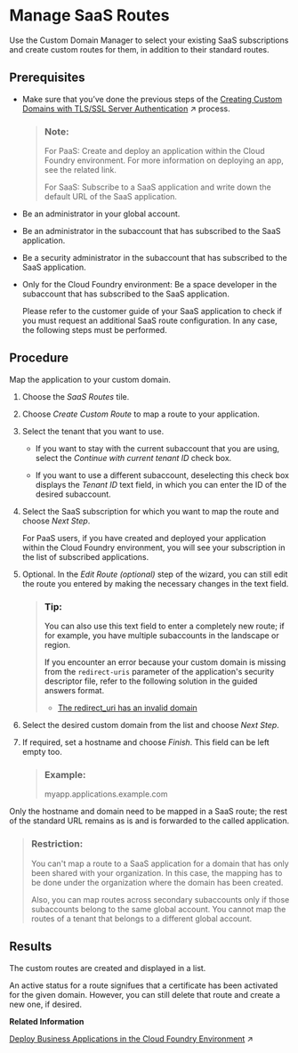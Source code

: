 <!-- loio7ad1e85b1cc54366b98c69164731a54d -->

# Manage SaaS Routes

Use the Custom Domain Manager to select your existing SaaS subscriptions and create custom routes for them, in addition to their standard routes.



<a name="loio7ad1e85b1cc54366b98c69164731a54d__prereq_sfy_vww_jjb"/>

## Prerequisites

-   Make sure that you’ve done the previous steps of the [Creating Custom Domains with TLS/SSL Server Authentication](https://help.sap.com/viewer/74af813c7ee2457cb5eddca0cc70a0c1/Validation/en-US/afeb1e77fc2f4365803049e9407449eb.html "Using custom domains with server authentication lets you establish secure communication between clients and your application.") :arrow_upper_right: process.

    > ### Note:  
    > For PaaS: Create and deploy an application within the Cloud Foundry environment. For more information on deploying an app, see the related link.
    > 
    > For SaaS: Subscribe to a SaaS application and write down the default URL of the SaaS application.

-   Be an administrator in your global account.

-   Be an administrator in the subaccount that has subscribed to the SaaS application.

-   Be a security administrator in the subaccount that has subscribed to the SaaS application.

-   Only for the Cloud Foundry environment: Be a space developer in the subaccount that has subscribed to the SaaS application.

    Please refer to the customer guide of your SaaS application to check if you must request an additional SaaS route configuration. In any case, the following steps must be performed.




<a name="loio7ad1e85b1cc54366b98c69164731a54d__steps_jxs_5fy_4pb"/>

## Procedure

Map the application to your custom domain.

1.  Choose the *SaaS Routes* tile.

2.  Choose *Create Custom Route* to map a route to your application.

3.  Select the tenant that you want to use.

    -   If you want to stay with the current subaccount that you are using, select the *Continue with current tenant ID* check box.

    -   If you want to use a different subaccount, deselecting this check box displays the *Tenant ID* text field, in which you can enter the ID of the desired subaccount.

4.  Select the SaaS subscription for which you want to map the route and choose *Next Step*.

    For PaaS users, if you have created and deployed your application within the Cloud Foundry environment, you will see your subscription in the list of subscribed applications.

5.  Optional. In the *Edit Route \(optional\)* step of the wizard, you can still edit the route you entered by making the necessary changes in the text field.

    > ### Tip:  
    > You can also use this text field to enter a completely new route; if for example, you have multiple subaccounts in the landscape or region.
    > 
    > If you encounter an error because your custom domain is missing from the `redirect-uris` parameter of the application's security descriptor file, refer to the following solution in the guided answers format.
    > 
    > -   [The redirect\_uri has an invalid domain](https://ga.support.sap.com/dtp/viewer/index.html#/tree/2437/actions/32393:44353)

6.  Select the desired custom domain from the list and choose *Next Step*.

7.  If required, set a hostname and choose *Finish*. This field can be left empty too.

    > ### Example:  
    > myapp.applications.example.com


Only the hostname and domain need to be mapped in a SaaS route; the rest of the standard URL remains as is and is forwarded to the called application.

> ### Restriction:  
> You can't map a route to a SaaS application for a domain that has only been shared with your organization. In this case, the mapping has to be done under the organization where the domain has been created.
> 
> Also, you can map routes across secondary subaccounts only if those subaccounts belong to the same global account. You cannot map the routes of a tenant that belongs to a different global account.



<a name="loio7ad1e85b1cc54366b98c69164731a54d__result_ajs_djy_4pb"/>

## Results

The custom routes are created and displayed in a list.

An active status for a route signifues that a certificate has been activated for the given domain. However, you can still delete that route and create a new one, if desired.

**Related Information**  


[Deploy Business Applications in the Cloud Foundry Environment](https://help.sap.com/viewer/65de2977205c403bbc107264b8eccf4b/Validation/en-US/4946ea5421374924963ce8575a5f3d05.html "When an application for the Cloud Foundry environment resides in a folder on your local machine, you can deploy it and start it by executing the command line interface (CLI) command push. To deploy business applications bundled in a multitarget application archive, you have to use the command deploy-mta.") :arrow_upper_right:

